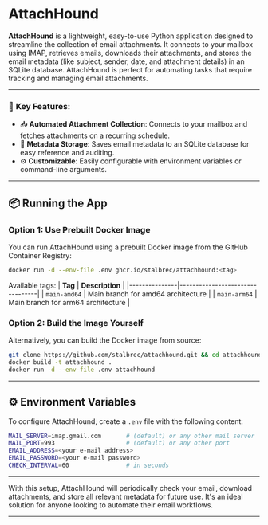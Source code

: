# AttachHound

**AttachHound** is a lightweight, easy-to-use Python application designed to streamline the collection of email attachments. It connects to your mailbox using IMAP, retrieves emails, downloads their attachments, and stores the email metadata (like subject, sender, date, and attachment details) in an SQLite database. AttachHound is perfect for automating tasks that require tracking and managing email attachments.

---

### 🚀 **Key Features**:
- 📥 **Automated Attachment Collection**: Connects to your mailbox and fetches attachments on a recurring schedule.
- 💾 **Metadata Storage**: Saves email metadata to an SQLite database for easy reference and auditing.
- ⚙️ **Customizable**: Easily configurable with environment variables or command-line arguments.

---


## 📦 **Running the App**

### **Option 1: Use Prebuilt Docker Image**
You can run AttachHound using a prebuilt Docker image from the GitHub Container Registry:
```bash
docker run -d --env-file .env ghcr.io/stalbrec/attachhound:<tag>
```

Available tags:
| **Tag**       | **Description**                 |
|---------------|---------------------------------|
| `main-amd64`  | Main branch for amd64 architecture |
| `main-arm64`  | Main branch for arm64 architecture |

### **Option 2: Build the Image Yourself**
Alternatively, you can build the Docker image from source:
```bash
git clone https://github.com/stalbrec/attachhound.git && cd attachhound
docker build -t attachhound .
docker run -d --env-file .env attachhound
```

---

## ⚙️ **Environment Variables**

To configure AttachHound, create a `.env` file with the following content:

```bash
MAIL_SERVER=imap.gmail.com       # (default) or any other mail server
MAIL_PORT=993                    # (default) or any other port
EMAIL_ADDRESS=<your e-mail address>
EMAIL_PASSWORD=<your e-mail password>
CHECK_INTERVAL=60                # in seconds
```

---

With this setup, AttachHound will periodically check your email, download attachments, and store all relevant metadata for future use. It's an ideal solution for anyone looking to automate their email workflows.

---